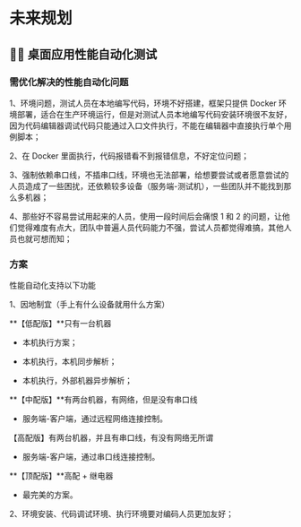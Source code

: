 # 未来规划

## 🏌️‍♂️ 桌面应用性能自动化测试

### 需优化解决的性能自动化问题

1、环境问题，测试人员在本地编写代码，环境不好搭建，框架只提供 Docker 环境部署，适合在生产环境运行，但是对测试人员本地编写代码安装环境很不友好，因为代码编辑器调试代码只能通过入口文件执行，不能在编辑器中直接执行单个用例脚本；

2、在 Docker 里面执行，代码报错看不到报错信息，不好定位问题；

3、强制依赖串口线，不插串口线，环境也无法部署，给想要尝试或者愿意尝试的人员造成了一些困扰，还依赖较多设备（服务端-测试机），一些团队并不能找到那么多机器；

4、那些好不容易尝试用起来的人员，使用一段时间后会痛恨 1 和 2 的问题，让他们觉得难度有点大，团队中普遍人员代码能力不强，尝试人员都觉得难搞，其他人员也就可想而知；

### 方案

性能自动化支持以下功能

1、因地制宜（手上有什么设备就用什么方案）

**【低配版】**只有一台机器

- 本机执行方案；

- 本机执行，本机同步解析；

- 本机执行，外部机器异步解析；

**【中配版】**有两台机器，有网络，但是没有串口线

- 服务端-客户端，通过远程网络连接控制。

【高配版】有两台机器，并且有串口线，有没有网络无所谓

- 服务端-客户端，通过串口线连接控制。

**【顶配版】**高配 + 继电器

- 最完美的方案。

2、环境安装、代码调试环境、执行环境要对编码人员更加友好；